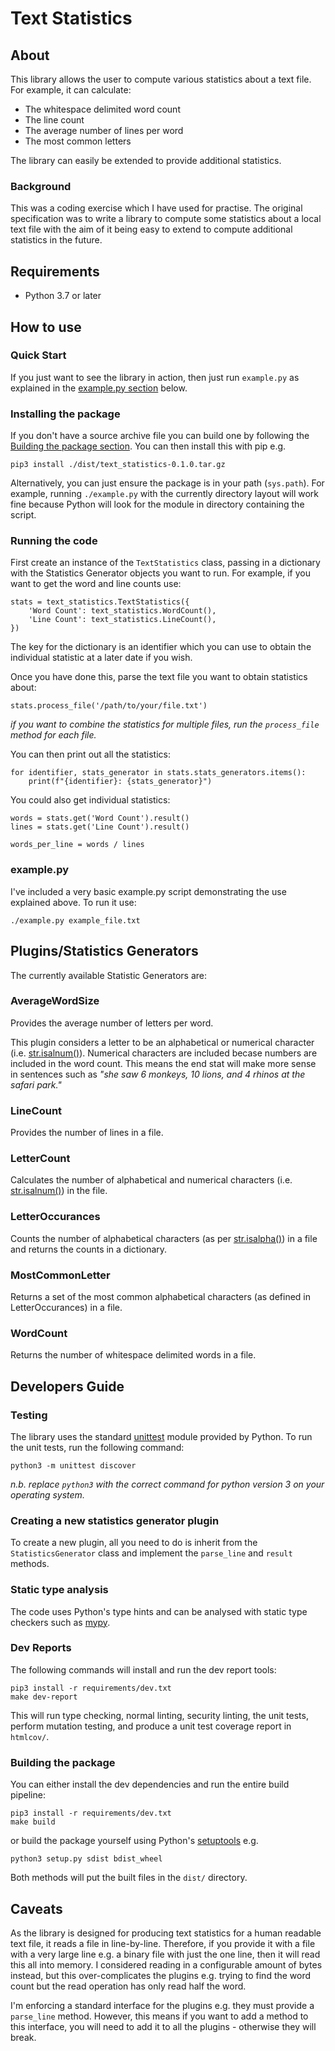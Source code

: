 # Text Statistics

## About
This library allows the user to compute various statistics about a text file. For example, it can calculate:

* The whitespace delimited word count
* The line count
* The average number of lines per word
* The most common letters

The library can easily be extended to provide additional statistics.

### Background
This was a coding exercise which I have used for practise. The original specification was to write a library to compute some statistics about a local text file with the aim of it being easy to extend to compute additional statistics in the future.

## Requirements

* Python 3.7 or later

## How to use

### Quick Start

If you just want to see the library in action, then just run `example.py` as explained in the [example.py section](#examplepy) below.

### Installing the package
If you don't have a source archive file you can build one by following the [Building the package section](#building-the-package). You can then install this with pip e.g.

```
pip3 install ./dist/text_statistics-0.1.0.tar.gz
```

Alternatively, you can just ensure the package is in your path (`sys.path`). For example, running `./example.py` with the currently directory layout will work fine because Python will look for the module in directory containing the script.

### Running the code

First create an instance of the `TextStatistics` class, passing in a dictionary with the Statistics Generator objects you want to run. For example, if you want to get the word and line counts use:

```
stats = text_statistics.TextStatistics({
	'Word Count': text_statistics.WordCount(),
	'Line Count': text_statistics.LineCount(),
})
```

The key for the dictionary is an identifier which you can use to obtain the individual statistic at a later date if you wish.

Once you have done this, parse the text file you want to obtain statistics about:

```
stats.process_file('/path/to/your/file.txt')
```

_if you want to combine the statistics for multiple files, run the `process_file` method for each file._

You can then print out all the statistics:

```
for identifier, stats_generator in stats.stats_generators.items():
    print(f"{identifier}: {stats_generator}")
```

You could also get individual statistics:

```
words = stats.get('Word Count').result()
lines = stats.get('Line Count').result()

words_per_line = words / lines
```

### example.py
I've included a very basic example.py script demonstrating the use explained above. To run it use:

```
./example.py example_file.txt
```

## Plugins/Statistics Generators

The currently available Statistic Generators are:

### AverageWordSize
Provides the average number of letters per word.

This plugin considers a letter to be an alphabetical or numerical character (i.e. [str.isalnum()](https://docs.python.org/3/library/stdtypes.html#str.isalnum)). Numerical characters are included becase numbers are included in the word count. This means the end stat will make more sense in sentences such as _"she saw 6 monkeys, 10 lions, and 4 rhinos at the safari park."_

### LineCount
Provides the number of lines in a file.

### LetterCount
Calculates the number of alphabetical and numerical characters (i.e. [str.isalnum()](https://docs.python.org/3/library/stdtypes.html#str.isalnum)) in the file.

### LetterOccurances
Counts the number of alphabetical characters (as per [str.isalpha()](https://docs.python.org/3/library/stdtypes.html#str.isalpha)) in a file and returns the counts in a dictionary.

### MostCommonLetter
Returns a set of the most common alphabetical characters (as defined in LetterOccurances) in a file.

### WordCount
Returns the number of whitespace delimited words in a file.

## Developers Guide

### Testing
The library uses the standard [unittest](https://docs.python.org/3/library/unittest.html) module provided by Python. To run the unit tests, run the following command:

```
python3 -m unittest discover
```

_n.b. replace `python3` with the correct command for python version 3 on your operating system._

### Creating a new statistics generator plugin

To create a new plugin, all you need to do is inherit from the `StatisticsGenerator` class and implement the `parse_line` and `result` methods.

### Static type analysis
The code uses Python's type hints and can be analysed with static type checkers such as [mypy](http://mypy-lang.org/).

### Dev Reports

The following commands will install and run the dev report tools:

```
pip3 install -r requirements/dev.txt
make dev-report
```

This will run type checking, normal linting, security linting, the unit tests, perform mutation testing, and produce a unit test coverage report in `htmlcov/`.

### Building the package

You can either install the dev dependencies and run the entire build pipeline:

```
pip3 install -r requirements/dev.txt
make build
```

or build the package yourself using Python's [setuptools](https://packaging.python.org/key_projects/#setuptools) e.g.

```
python3 setup.py sdist bdist_wheel
```

Both methods will put the built files in the `dist/` directory.

## Caveats

As the library is designed for producing text statistics for a human readable text file, it reads a file in line-by-line. Therefore, if you provide it with a file with a very large line e.g. a binary file with just the one line, then it will read this all into memory. I considered reading in a configurable amount of bytes instead, but this over-complicates the plugins e.g. trying to find the word count but the read operation has only read half the word.

I'm enforcing a standard interface for the plugins e.g. they must provide a `parse_line` method. However, this means if you want to add a method to this interface, you will need to add it to all the plugins - otherwise they will break.
